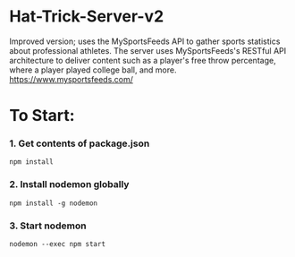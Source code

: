 # Hat-Trick-Server-v2
Improved version; uses the MySportsFeeds API to gather sports statistics about professional athletes. The server uses MySportsFeeds's RESTful API architecture to deliver content such as a player's free throw percentage, where a player played college ball, and more. https://www.mysportsfeeds.com/

# To Start:
### 1. Get contents of package.json
```npm install```
### 2. Install nodemon globally
```npm install -g nodemon```
### 3. Start nodemon
```nodemon --exec npm start```
